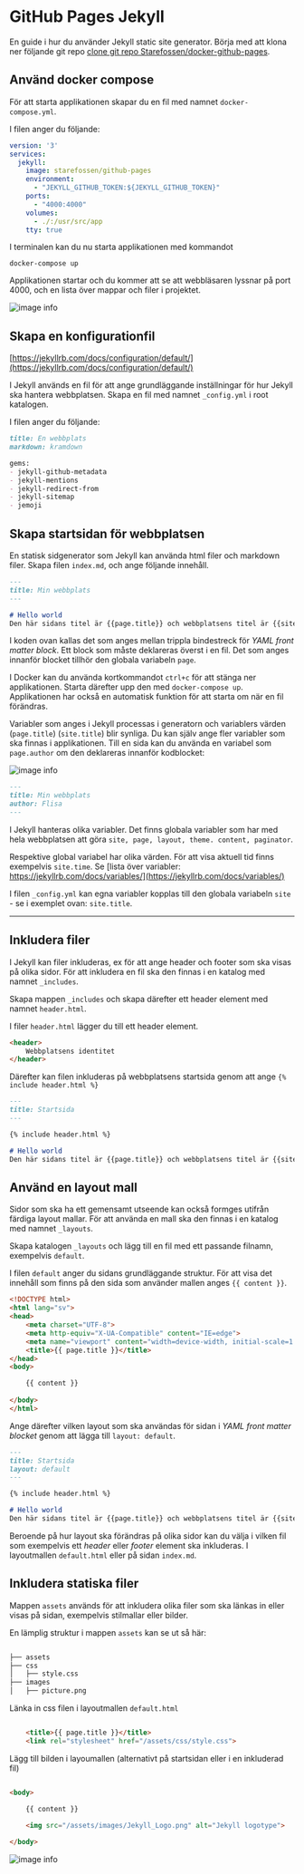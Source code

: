 # GitHub Pages Jekyll

En guide i hur du använder Jekyll static site generator. 
Börja med att klona ner följande git repo [clone git repo Starefossen/docker-github-pages](https://github.com/Starefossen/docker-github-pages).

## Använd docker compose
För att starta applikationen skapar du en fil med namnet `docker-compose.yml`.

I filen anger du följande:

```yml
version: '3'
services:
  jekyll:
    image: starefossen/github-pages
    environment:
      - "JEKYLL_GITHUB_TOKEN:${JEKYLL_GITHUB_TOKEN}"
    ports:
      - "4000:4000"
    volumes:
      - ./:/usr/src/app
    tty: true
```

I terminalen kan du nu starta applikationen med kommandot 

`docker-compose up`

Applikationen startar och du kommer att se att webbläsaren lyssnar på port 4000, och en lista över mappar och filer i projektet.   

![image info](./screenshots/guide-1.png)

## Skapa en konfigurationfil
[https://jekyllrb.com/docs/configuration/default/](https://jekyllrb.com/docs/configuration/default/)

I Jekyll används en fil för att ange grundläggande inställningar för hur Jekyll ska hantera webbplatsen.  Skapa en fil med namnet `_config.yml` i root katalogen.

I filen anger du följande:

```md
title: En webbplats
markdown: kramdown

gems:
- jekyll-github-metadata
- jekyll-mentions
- jekyll-redirect-from
- jekyll-sitemap
- jemoji
```

## Skapa startsidan för webbplatsen

En statisk sidgenerator som Jekyll kan använda html filer och markdown filer. Skapa filen `index.md`, och ange följande innehåll.

```md
---
title: Min webbplats
---

# Hello world
Den här sidans titel är {{page.title}} och webbplatsens titel är {{site.title}}
```


I koden ovan kallas det som anges mellan trippla bindestreck för *YAML front matter block*. Ett block som måste deklareras överst i en fil. Det som anges innanför blocket tillhör den globala variabeln `page`. 

I Docker kan du använda kortkommandot `ctrl+c` för att stänga ner applikationen. Starta därefter upp den med `docker-compose up`. Applikationen har också en automatisk funktion för att starta om när en fil förändras.

Variabler som anges i Jekyll processas i generatorn och variablers värden (`page.title`) (`site.title`) blir synliga. Du kan själv ange fler variabler som ska finnas i applikationen. Till en sida kan du använda en variabel som `page.author` om den deklareras innanför kodblocket:

![image info](./screenshots/guide-2.png)

```markdown
---
title: Min webbplats
author: Flisa
---
```

I Jekyll hanteras olika variabler. Det finns globala variabler som har med hela webbplatsen att göra `site, page, layout, theme. content, paginator`.

Respektive global variabel har olika värden. För att visa aktuell tid finns exempelvis `site.time`. Se [lista över variabler: https://jekyllrb.com/docs/variables/](https://jekyllrb.com/docs/variables/)
  
I filen `_config.yml` kan egna variabler kopplas till den globala variabeln `site` - se i exemplet ovan: `site.title`.

---


## Inkludera filer
I Jekyll kan filer inkluderas, ex för att ange header och footer som ska visas på olika sidor. För att inkludera en fil ska den finnas i en katalog med namnet `_includes`.

Skapa mappen `_includes` och skapa därefter ett header element med namnet `header.html`. 

I filer `header.html` lägger du till ett header element.

```html
<header>
    Webbplatsens identitet
</header>
```

Därefter kan filen inkluderas på webbplatsens startsida genom att ange `{% include header.html %}` 

```markdown
---
title: Startsida
---

{% include header.html %}

# Hello world
Den här sidans titel är {{page.title}} och webbplatsens titel är {{site.title}}

```

## Använd en layout mall
Sidor som ska ha ett gemensamt utseende kan också formges utifrån färdiga layout mallar. För att använda en mall ska den finnas i en katalog med namnet `_layouts`.

Skapa katalogen `_layouts` och lägg till en fil med ett passande filnamn, exempelvis `default`.

I filen `default` anger du sidans grundläggande struktur. För att visa det innehåll som finns på den sida som använder mallen anges `{{ content }}`.

```html
<!DOCTYPE html>
<html lang="sv">
<head>
    <meta charset="UTF-8">
    <meta http-equiv="X-UA-Compatible" content="IE=edge">
    <meta name="viewport" content="width=device-width, initial-scale=1.0">
    <title>{{ page.title }}</title>
</head>
<body>

    {{ content }}
    
</body>
</html>
```

Ange därefter vilken layout som ska användas för sidan i *YAML front matter blocket* genom att lägga till `layout: default`.


```markdown
---
title: Startsida
layout: default
---

{% include header.html %}

# Hello world
Den här sidans titel är {{page.title}} och webbplatsens titel är {{site.title}}.

```

Beroende på hur layout ska förändras på olika sidor kan du välja i vilken fil som exempelvis ett *header* eller *footer* element ska inkluderas. I layoutmallen `default.html` eller på sidan `index.md`.


## Inkludera statiska filer
Mappen `assets` används för att inkludera olika filer som ska länkas in eller visas på sidan, exempelvis stilmallar eller bilder.

En lämplig struktur i mappen `assets` kan se ut så här:



```md

├── assets
├── css
│   ├── style.css
├── images
│   ├── picture.png

```

Länka in css filen i layoutmallen `default.html`

```html

    <title>{{ page.title }}</title>
    <link rel="stylesheet" href="/assets/css/style.css">

```

Lägg till bilden i layoumallen (alternativt på startsidan eller i en inkluderad fil)

```html

<body>

    {{ content }}
    
    <img src="/assets/images/Jekyll_Logo.png" alt="Jekyll logotype">

</body>

```

![image info](./screenshots/guide-3.png)